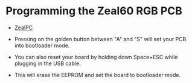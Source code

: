 # Programming the Zeal60 RGB PCB

- [ZealPC](https://zealpc.net/blogs/news/programming-your-zeal60-rgb-pcb)

- Pressing on the golden button between "A" and "S" will set your PCB into bootloader mode.
- You can also reset your board by holding down Space+ESC while plugging in the USB cable.
- This will erase the EEPROM and set the board to bootloader mode.

